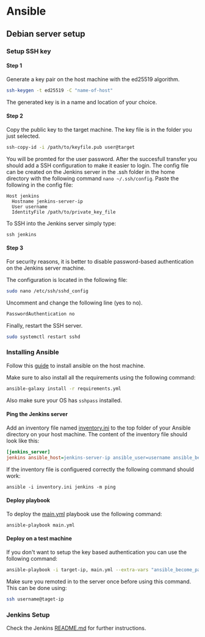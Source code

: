 # Ansible

## Debian server setup

### Setup SSH key

#### Step 1

Generate a key pair on the host machine with the ed25519 algorithm.

```bash
ssh-keygen -t ed25519 -C "name-of-host"
```

The generated key is in a name and location of your choice.

#### Step 2

Copy the public key to the target machine. The key file is in the folder you just selected.

```bash
ssh-copy-id -i /path/to/keyfile.pub user@target
```

You will be promted for the user password. After the succesfull transfer you should add a SSH configuration to make it easier to login. The config file can be created on the Jenkins server in the .ssh folder in the home directory with the following command `nano ~/.ssh/config`. Paste the following in the config file:

```
Host jenkins
  Hostname jenkins-server-ip
  User username
  IdentityFile /path/to/private_key_file
```

To SSH into the Jenkins server simply type:

```
ssh jenkins
```

#### Step 3

For security reasons, it is better to disable password-based authentication on the Jenkins server  machine.

The configuration is located in the following file:

```bash
sudo nano /etc/ssh/sshd_config
```

Uncomment and change the following line (yes to no).

```bash
PasswordAuthentication no
```

Finally, restart the SSH server.

```bash
sudo systemctl restart sshd
```

### Installing Ansible

Follow this [guide](https://docs.ansible.com/ansible/latest/installation_guide/intro_installation.html) to install ansible on the host machine.

Make sure to also install all the requirements using the following command:

```bash
ansible-galaxy install -r requirements.yml
```

Also make sure your OS has `sshpass` installed.

#### Ping the Jenkins server

Add an inventory file named [inventory.ini](inventory.ini) to the top folder of your Ansible directory on your host machine. The content of the inventory file should look like this:

```ini
[jenkins_server]
jenkins ansible_host=jenkins-server-ip ansible_user=username ansible_become_password=sudo-password ansible_private_key_file=/path/to/private_key_file
```

If the inventory file is configuered correctly the following command should work:

```
ansible -i inventory.ini jenkins -m ping
```

#### Deploy playbook

To deploy the [main.yml](main.yml) playbook use the following command:

```
ansible-playbook main.yml
```

#### Deploy on a test machine

If you don't want to setup the key based authentication you can use the following command:

```bash
ansible-playbook -i target-ip, main.yml --extra-vars "ansible_become_password=sudo_password ansible_ssh_password=ssh_password"
```

Make sure you remoted in to the server once before using this command. This can be done using:

```bash
ssh username@taget-ip
```

### Jenkins Setup

Check the Jenkins [README.md](files/docker-compose/jenkins/README.md) for further instructions.
